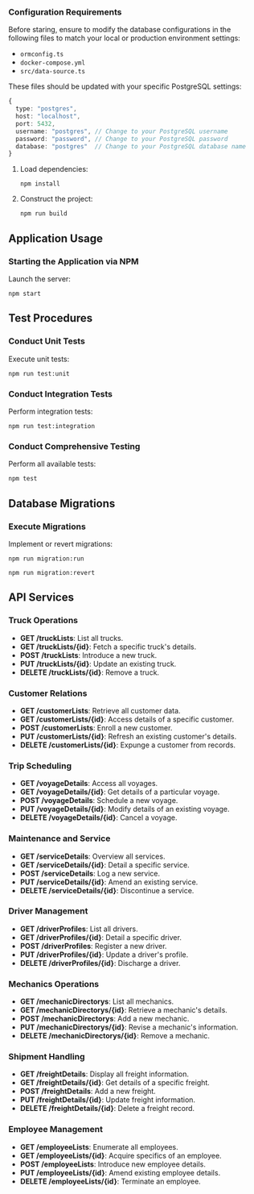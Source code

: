 ### Configuration Requirements
Before staring, ensure to modify the database configurations in the following files to match your local or production environment settings:

- `ormconfig.ts`
- `docker-compose.yml`
- `src/data-source.ts`

These files should be updated with your specific PostgreSQL settings:
```typescript
{
  type: "postgres",
  host: "localhost",
  port: 5432,
  username: "postgres", // Change to your PostgreSQL username
  password: "password", // Change to your PostgreSQL password
  database: "postgres"  // Change to your PostgreSQL database name
}
```

1. Load dependencies:
   ```
   npm install
   ```

2. Construct the project:
   ```
   npm run build
   ```

## Application Usage

### Starting the Application via NPM
Launch the server:
```
npm start
```

## Test Procedures

### Conduct Unit Tests
Execute unit tests:
```
npm run test:unit
```

### Conduct Integration Tests
Perform integration tests:
```
npm run test:integration
```

### Conduct Comprehensive Testing
Perform all available tests:
```
npm test
```

## Database Migrations

### Execute Migrations
Implement or revert migrations:
```
npm run migration:run
```
```
npm run migration:revert
```

## API Services

### Truck Operations
- **GET /truckLists**: List all trucks.
- **GET /truckLists/{id}**: Fetch a specific truck's details.
- **POST /truckLists**: Introduce a new truck.
- **PUT /truckLists/{id}**: Update an existing truck.
- **DELETE /truckLists/{id}**: Remove a truck.

### Customer Relations
- **GET /customerLists**: Retrieve all customer data.
- **GET /customerLists/{id}**: Access details of a specific customer.
- **POST /customerLists**: Enroll a new customer.
- **PUT /customerLists/{id}**: Refresh an existing customer's details.
- **DELETE /customerLists/{id}**: Expunge a customer from records.

### Trip Scheduling
- **GET /voyageDetails**: Access all voyages.
- **GET /voyageDetails/{id}**: Get details of a particular voyage.
- **POST /voyageDetails**: Schedule a new voyage.
- **PUT /voyageDetails/{id}**: Modify details of an existing voyage.
- **DELETE /voyageDetails/{id}**: Cancel a voyage.

### Maintenance and Service
- **GET /serviceDetails**: Overview all services.
- **GET /serviceDetails/{id}**: Detail a specific service.
- **POST /serviceDetails**: Log a new service.
- **PUT /serviceDetails/{id}**: Amend an existing service.
- **DELETE /serviceDetails/{id}**: Discontinue a service.

### Driver Management
- **GET /driverProfiles**: List all drivers.
- **GET /driverProfiles/{id}**: Detail a specific driver.
- **POST /driverProfiles**: Register a new driver.
- **PUT /driverProfiles/{id}**: Update a driver's profile.
- **DELETE /driverProfiles/{id}**: Discharge a driver.

### Mechanics Operations
- **GET /mechanicDirectorys**: List all mechanics.
- **GET /mechanicDirectorys/{id}**: Retrieve a mechanic's details.
- **POST /mechanicDirectorys**: Add a new mechanic.
- **PUT /mechanicDirectorys/{id}**: Revise a mechanic's information.
- **DELETE /mechanicDirectorys/{id}**: Remove a mechanic.

### Shipment Handling
- **GET /freightDetails**: Display all freight information.
- **GET /freightDetails/{id}**: Get details of a specific freight.
- **POST /freightDetails**: Add a new freight.
- **PUT /freightDetails/{id}**: Update freight information.
- **DELETE /freightDetails/{id}**: Delete a freight record.

### Employee Management
- **GET /employeeLists**: Enumerate all employees.
- **GET /employeeLists/{id}**: Acquire specifics of an employee.
- **POST /employeeLists**: Introduce new employee details.
- **PUT /employeeLists/{id}**: Amend existing employee details.
- **DELETE /employeeLists/{id}**: Terminate an employee.
